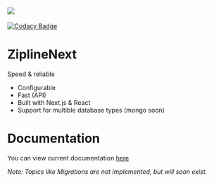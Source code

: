 ![](https://raw.githubusercontent.com/ZiplineProject/zipline/next/public/zipline.png)
---

[![Codacy Badge](https://api.codacy.com/project/badge/Grade/29a3d02f0df447acadd721d93229d072)](https://app.codacy.com/gh/ZiplineProject/zipline?utm_source=github.com&utm_medium=referral&utm_content=ZiplineProject/zipline&utm_campaign=Badge_Grade)

# ZiplineNext
Speed & reliable
- Configurable
- Fast (API)
- Built with Next.js & React
- Support for multible database types (mongo soon) 

# Documentation
You can view current documentation [here](https://zipline.diced.wtf/)

*Note: Topics like Migrations are not implemented, but will soon exist.*
